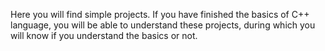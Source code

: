 Here you will find simple projects. If you have finished the basics of C++ language, you will be able to understand these projects, during which you will know if you understand the basics or not.
